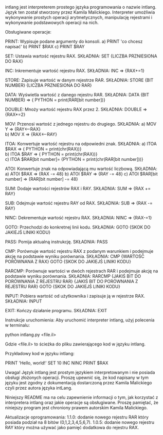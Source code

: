 intlang jest interpreterem prostego języka programowania o nazwie intlang. Język ten został stworzony przez Kamila Malickiego. Interpreter umożliwia wykonywanie prostych operacji arytmetycznych, manipulację rejestrami i wykonywanie podstawowych operacji na nich.

Obsługiwane operacje:

PRINT: Wypisuje podane argumenty do konsoli.
a) PRINT 'co chcesz napisać'
b) PRINT $RAX
c) PRINT $RAY

SET: Ustawia wartość rejestru RAX. 
SKŁADNIA: SET {LICZBA PRZNIESIONA DO RAX}

INC: Inkrementuje wartość rejestru RAX.
SKŁADNIA: INC => {RAX+=1} 

STORE: Zapisuje wartość w danym rejestrze RAR.
SKŁADNIA: STORE {BIT NUMBER} {LICZBA PRZNIESIONA DO RAR}

DATA: Wyświetla wartość z danego rejestru RAR.
SKŁADNIA: DATA {BIT NUMBER} => { PYTHON = print(RAR[bit number])}

DOUBLE: Mnoży wartość rejestru RAX przez 2.
SKŁADNIA: DOUBLE => {RAX*=2} 

MOV: Przenosi wartość z jednego rejestru do drugiego.
SKŁADNIA:
a) MOV Y => {RAY<--RAX}  
b) MOV X => {RAX<--RAY} 

ITOA: Konwertuje wartość rejestru na odpowiedni znak.
SKŁADNIA:
a) ITOA $RAX => { PYTHON = print(chr(RAX))}  
b) ITOA $RAY => { PYTHON = print(chr(RAX))}  
c) ITOA $RAR[bit number]= {PYTHON = print(chr(RAR[bit number]))}
  
ATOI: Konwertuje znak na odpowiadającą mu wartość liczbową.
SKŁADNIA:
a) ATOI $RAX => {RAX -= 48}
b) ATOI $RAY => {RAY -= 48}
c) ATOI $RAR[bit number] => {RAR[bit number] -= 48}

SUM: Dodaje wartości rejestrów RAX i RAY.
SKŁADNIA: SUM => {RAX += RAY}

SUB: Odejmuje wartość rejestru RAY od RAX.
SKŁADNIA: SUB => {RAX -= RAY}

NINC: Dekrementuje wartość rejestru RAX.
SKŁADNIA: NINC => {RAX-=1} 

GOTO: Przechodzi do konkretnej linii kodu.
SKŁADNIA: GOTO {SKOK DO JAKIEJŚ LINIKI KODU}

PASS: Pomija aktualną instrukcję.
SKŁADNIA: PASS

CMP: Porównuje wartość rejestru RAX z podanym warunkiem i podejmuje akcję na podstawie wyniku porównania.
SKŁADNIA: CMP {WARTOŚĆ PORÓWNANA Z RAX} GOTO {SKOK DO JAKIEJŚ LINIKI KODU}

RARCMP: Porównuje wartości w dwóch rejestrach RAR i podejmuje akcję na podstawie wyniku porównania.
SKŁADNIA: RARCMP {JAKIŚ BIT DO PORÓWNANIA Z REJESTRU RAR} {JAKIŚ BIT DO PORÓWNANIA Z REJESTRU RAR} GOTO {SKOK DO JAKIEJŚ LINIKI KODU}

INPUT: Pobiera wartość od użytkownika i zapisuje ją w rejestrze RAX.
SKŁADNIA: INPUT

EXIT: Kończy działanie programu.
SKŁADNIA: EXIT

Instrukcje uruchomienia:
Aby uruchomić interpreter intlang, użyj polecenia w terminalu:

python intlang.py <file.il>

Gdzie <file.il> to ścieżka do pliku zawierającego kod w języku intlang.

Przykładowy kod  w języku intlang:

PRINT 'Hello, world!'
SET 10
INC
NINC
PRINT $RAX

Uwaga!
Język intlang jest prostym językiem interpretowanym i nie posiada obsługi złożonych operacji. Proszę upewnić się, że kod napisany w tym języku jest zgodny z dokumentacją dostarczoną przez Kamila Malickiego czyli przez autora języka intLang.

Niniejszy README ma na celu zapewnienie informacji o tym, jak korzystać z interpretera intlang oraz jakie operacje są obsługiwane. Proszę pamiętać, że niniejszy program jest chroniony prawem autorskim Kamila Malickiego.

Aktualizacje oprogramowania:
1.1.0: dodanie nowego rejestru RAR który posiada podział na 8 bitów (0,1,2,3,4,5,6,7).
1.0.5: dodanie nowego rejestru RAY który można używać jako pamięć dodatkowa do rejestru RAX.